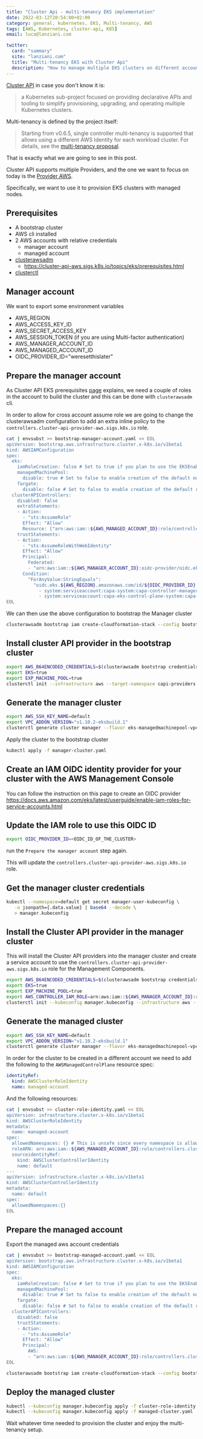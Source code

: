 ```yaml
---
title: "Cluster Api - multi-tenancy EKS implementation"
date: 2022-03-12T20:54:00+02:00
category: general, kubernetes, EKS, Multi-tenancy, AWS
tags: [AWS, Kubernetes, cluster-api, K8S]
email: luca@lanziani.com

twitter:
  card: "summary"
  site: "lanziani.com"
  title: "Multi-tenancy EKS with Cluster Api"
  description: "How to manage multiple EKS clusters on different accounts with Cluster Api"
---
```


[Cluster API](https://cluster-api.sigs.k8s.io) in case you don't know it is: 

> a Kubernetes sub-project focused on providing declarative APIs and tooling to simplify provisioning, upgrading, and operating multiple Kubernetes clusters.

Multi-tenancy is defined by the project itself:

> Starting from v0.6.5, single controller multi-tenancy is supported that allows using a different AWS Identity for each workload cluster. For details, see the [multi-tenancy proposal](https://github.com/kubernetes-sigs/cluster-api-provider-aws/blob/main/docs/proposal/20200506-single-controller-multitenancy.md).

That is exactly what we are going to see in this post.

<!--more-->

Cluster API supports multiple Providers, and the one we want to focus on today is the [Provider AWS](https://cluster-api-aws.sigs.k8s.io/).

Specifically, we want to use it to provision EKS clusters with managed nodes.

## Prerequisites

- A bootstrap cluster
- AWS cli installed
- 2 AWS accounts with relative credentials
  - manager account
  - managed account
- [clusterawsadm](https://github.com/kubernetes-sigs/cluster-api-provider-aws/releases)
  - https://cluster-api-aws.sigs.k8s.io/topics/eks/prerequisites.html
- [clusterctl](https://github.com/kubernetes-sigs/cluster-api/releases)


## Manager account

We want to export some environment variables

- AWS_REGION
- AWS_ACCESS_KEY_ID
- AWS_SECRET_ACCESS_KEY
- AWS_SESSION_TOKEN (if you are using Multi-factor authentication)
- AWS_MANAGER_ACCOUNT_ID
- AWS_MANAGED_ACCOUNT_ID
- OIDC_PROVIDER_ID="weresetthislater"


## Prepare the manager account

As Cluster API EKS prerequisites [page](https://cluster-api-aws.sigs.k8s.io/topics/eks/prerequisites.html) explains, we need a couple of roles in the account to build the cluster and this can be done with `clusterawsadm` cli.

In order to allow for cross account assume role we are going to change the clusterawsadm configuration to add an extra inline policy to the `controllers.cluster-api-provider-aws.sigs.k8s.io` role.

```bash
cat | envsubst >> bootstrap-manager-account.yaml << EOL
apiVersion: bootstrap.aws.infrastructure.cluster.x-k8s.io/v1beta1
kind: AWSIAMConfiguration
spec:
  eks:
    iamRoleCreation: false # Set to true if you plan to use the EKSEnableIAM feature flag to enable automatic creation of IAM roles
    managedMachinePool:
      disable: true # Set to false to enable creation of the default node role for managed machine pools
    fargate:
      disable: false # Set to false to enable creation of the default role for the fargate profiles
  clusterAPIControllers:
    disabled: false
    extraStatements:
    - Action:
      - "sts:AssumeRole"
      Effect: "Allow"
      Resource: ["arn:aws:iam::${AWS_MANAGED_ACCOUNT_ID}:role/controllers.cluster-api-provider-aws.sigs.k8s.io"]
    trustStatements:
    - Action:
      - "sts:AssumeRoleWithWebIdentity"
      Effect: "Allow"
      Principal:
        Federated:
        - "arn:aws:iam::${AWS_MANAGER_ACCOUNT_ID}:oidc-provider/oidc.eks.${AWS_REGION}.amazonaws.com/id/${OIDC_PROVIDER_ID}"
      Condition:
        "ForAnyValue:StringEquals":
          "oidc.eks.${AWS_REGION}.amazonaws.com/id/${OIDC_PROVIDER_ID}:sub":
            - system:serviceaccount:capa-system:capa-controller-manager
            - system:serviceaccount:capa-eks-control-plane-system:capa-eks-control-plane-controller-manager # Include if also using EKS
EOL
```

We can then use the above configuration to bootstrap the Manager cluster

```bash
clusterawsadm bootstrap iam create-cloudformation-stack --config bootstrap-manager-account.yaml
```

## Install cluster API provider in the bootstrap cluster

```bash
export AWS_B64ENCODED_CREDENTIALS=$(clusterawsadm bootstrap credentials encode-as-profile)
export EKS=true
export EXP_MACHINE_POOL=true
clusterctl init --infrastructure aws --target-namespace capi-providers
```

## Generate the manager cluster

```bash
export AWS_SSH_KEY_NAME=default
export VPC_ADDON_VERSION="v1.10.2-eksbuild.1"
clusterctl generate cluster manager --flavor eks-managedmachinepool-vpccni --kubernetes-version v1.20.2 --worker-machine-count=3 > manager-cluster.yaml
```

Apply the cluster to the bootstrap cluster

```bash
kubectl apply -f manager-cluster.yaml
```

## Create an IAM OIDC identity provider for your cluster with the AWS Management Console

You can follow the instruction on this page to create an OIDC provider https://docs.aws.amazon.com/eks/latest/userguide/enable-iam-roles-for-service-accounts.html

## Update the IAM role to use this OIDC ID

```bash
export OIDC_PROVIDER_ID=<OIDC_ID_OF_THE_CLUSTER>
```

run the `Prepare the manager account` step again.

This will update the `controllers.cluster-api-provider-aws.sigs.k8s.io` role.

## Get the manager cluster credentials

```bash
kubectl --namespace=default get secret manager-user-kubeconfig \
   -o jsonpath={.data.value} | base64 --decode \
   > manager.kubeconfig
```

## Install the Cluster API provider in the manager cluster

This will install the Cluster API providers into the manager cluster and create a service account to use the `controllers.cluster-api-provider-aws.sigs.k8s.io` role for the Management Components.

```bash
export AWS_B64ENCODED_CREDENTIALS=$(clusterawsadm bootstrap credentials encode-as-profile)
export EKS=true
export EXP_MACHINE_POOL=true
export AWS_CONTROLLER_IAM_ROLE=arn:aws:iam::${AWS_MANAGER_ACCOUNT_ID}:role/controllers.cluster-api-provider-aws.sigs.k8s.io
clusterctl init --kubeconfig manager.kubeconfig --infrastructure aws --target-namespace capi-providers
```

## Generate the managed cluster

```bash
export AWS_SSH_KEY_NAME=default
export VPC_ADDON_VERSION="v1.10.2-eksbuild.1"
clusterctl generate cluster manager --flavor eks-managedmachinepool-vpccni --kubernetes-version v1.20.2 --worker-machine-count=3 > managed-cluster.yaml
```

In order for the cluster to be created in a different account we need to add the following to the `AWSManagedControlPlane` resource spec:

```yaml
identityRef:
  kind: AWSClusterRoleIdentity
  name: managed-account
```

And the following resources:

```bash
cat | envsubst >> cluster-role-identity.yaml << EOL
apiVersion: infrastructure.cluster.x-k8s.io/v1beta1
kind: AWSClusterRoleIdentity
metadata:
  name: managed-account
spec:
  allowedNamespaces: {} # This is unsafe since every namespace is allowed to use the role identity
  roleARN: arn:aws:iam::${AWS_MANAGED_ACCOUNT_ID}:role/controllers.cluster-api-provider-aws.sigs.k8s.io
  sourceidentityRef:
    kind: AWSClusterControllerIdentity
    name: default
---
apiVersion: infrastructure.cluster.x-k8s.io/v1beta1
kind: AWSClusterControllerIdentity
metadata:
  name: default
spec:
  allowedNamespaces:{}
EOL
```

## Prepare the managed account

Export the managed aws account credentials

```bash
cat | envsubst >> bootstrap-managed-account.yaml << EOL
apiVersion: bootstrap.aws.infrastructure.cluster.x-k8s.io/v1beta1
kind: AWSIAMConfiguration
spec:
  eks:
    iamRoleCreation: false # Set to true if you plan to use the EKSEnableIAM feature flag to enable automatic creation of IAM roles
    managedMachinePool:
      disable: true # Set to false to enable creation of the default node role for managed machine pools
    fargate:
      disable: false # Set to false to enable creation of the default role for the fargate profiles
  clusterAPIControllers:
    disabled: false
    trustStatements:
    - Action:
      - "sts:AssumeRole"
      Effect: "Allow"
      Principal:
        AWS:
        - "arn:aws:iam::${AWS_MANAGER_ACCOUNT_ID}:role/controllers.cluster-api-provider-aws.sigs.k8s.io"
EOL
```

```bash
clusterawsadm bootstrap iam create-cloudformation-stack --config bootstrap-managed-account.yaml
```

## Deploy the managed cluster

```bash
kubectl --kubeconfig manager.kubeconfig apply -f cluster-role-identity.yaml
kubectl --kubeconfig manager.kubeconfig apply -f managed-cluster.yaml
```

Wait whatever time needed to provision the cluster and enjoy the multi-tenancy setup.